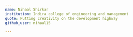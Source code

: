 ```yaml
---
name: Nihaal Shirkar
institution: Indira college of engineering and management
quote: Putting creativity on the development highway
github_user: nihaal15

---
```


